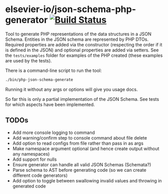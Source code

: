 # elsevier-io/json-schema-php-generator [![Build Status](https://travis-ci.org/elsevier-io/json-schema-php-generator.svg?branch=master)](https://travis-ci.org/elsevier-io/json-schema-php-generator.svg?branch=master)


Tool to generate PHP representations of the data structures in a JSON Schema. Entities in the JSON schema are represented 
by PHP DTOs. Required properties are added via the constructor (respecting the order if it is defined in the JSON) and optional
properties are added via setters. See the `tests/examples` folder for examples of the PHP created (these examples are used 
by the tests). 

There is a command-line script to run the tool:
```bash
./bin/php-json-schema-generate
```
Running it without any args or options will give you usage docs.

So far this is only a partial implementation of the JSON Schema. See tests for which aspects have been implemented.

## TODOs
- Add more console logging to command
- Add warning/confirm step to console command about file delete
- Add option to read configs from file rather than pass in as args
- Make namespace argument optional (and hence create output without any namespaces)
- Add support for nulls
- Ensure generator can handle all valid JSON Schemas (Schemata?)
- Parse schema to AST before generating code (so we can create different code generators)
- Add option to toggle between swallowing invalid values and throwing in generated code 

